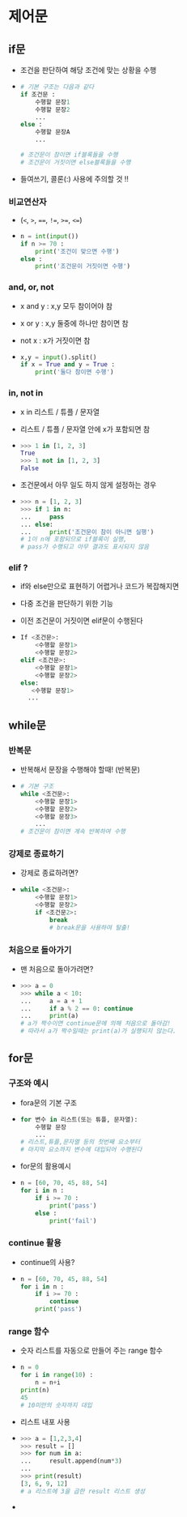 # 제어문



## if문

- 조건을 판단하여 해당 조건에 맞는 상황을 수행

- ```python
  # 기본 구조는 다음과 같다
  if 조건문 :
      수행할 문장1
      수행할 문장2
      ...
  else :
      수행할 문장A
      ...
      
  # 조건문이 참이면 if블록들을 수행
  # 조건문이 거짓이면 else블록들을 수행
  ```

- 들여쓰기, 콜론(:) 사용에 주의할 것 !!



### 비교연산자

- (`<`, `>`, `==`, `!=`, `>=`, `<=`) 

- ```python
  n = int(input())
  if n >= 70 :
      print('조건이 맞으면 수행')
  else :
      print('조건문이 거짓이면 수행')
  ```



### and, or, not

- x and y : x,y 모두 참이어야 참

- x or y : x,y 둘중에 하나만 참이면 참

- not x : x가 거짓이면 참

- ```python
  x,y = input().split()
  if x = True and y = True :
      print('둘다 참이면 수행')
  ```



### in, not in

- x in 리스트 / 튜플 / 문자열

- 리스트 / 튜플 / 문자열 안에 x가 포함되면 참

- ```python
  >>> 1 in [1, 2, 3]
  True
  >>> 1 not in [1, 2, 3]
  False
  ```

- 조건문에서 아무 일도 하지 않게 설정하는 경우

- ```python
  >>> n = [1, 2, 3]
  >>> if 1 in n:
  ...     pass 
  ... else:
  ...     print('조건문이 참이 아니면 실행')
  # 1이 n에 포함되므로 if블록이 실행,
  # pass가 수행되고 아무 결과도 표시되지 않음
  ```



### elif ?

- if와 else만으로 표현하기 어렵거나 코드가 복잡해지면

- 다중 조건을 판단하기 위한 기능

- 이전 조건문이 거짓이면 elif문이 수행된다

- ```python
  If <조건문>:
      <수행할 문장1> 
      <수행할 문장2>
  elif <조건문>:
      <수행할 문장1>
      <수행할 문장2>
  else:
     <수행할 문장1>
  	...
  ```





## while문



### 반복문

- 반복해서 문장을 수행해야 할때! (반복문)

- ```python
  # 기본 구조
  while <조건문>:
      <수행할 문장1>
      <수행할 문장2>
      <수행할 문장3>
      ...
  # 조건문이 참이면 계속 반복하여 수행
  ```



### 강제로 종료하기

- 강제로 종료하려면?

- ```python
  while <조건문>:
      <수행할 문장1>
      <수행할 문장2>
      if <조건문2>:
          break
          # break문을 사용하여 탈출!
  ```



### 처음으로 돌아가기

- 맨 처음으로 돌아가려면?

- ```python
  >>> a = 0
  >>> while a < 10:
  ...     a = a + 1
  ...     if a % 2 == 0: continue
  ...     print(a)
  # a가 짝수이면 continue문에 의해 처음으로 돌아감!
  # 따라서 a가 짝수일때는 print(a)가 실행되지 않는다.
  ```



## for문



### 구조와 예시

- fora문의 기본 구조

- ```python
  for 변수 in 리스트(또는 튜플, 문자열):
      수행할 문장
      ...
  # 리스트,튜플,문자열 등의 첫번째 요소부터
  # 마지막 요소까지 변수에 대입되어 수행된다
  ```

- for문의 활용예시

- ```python
  n = [60, 70, 45, 88, 54]
  for i in n :
      if i >= 70 :
          print('pass')
      else :
          print('fail')
  ```



### continue 활용

- continue의 사용?

- ```python
  n = [60, 70, 45, 88, 54]
  for i in n :
      if i >= 70 :
          continue
      print('pass')
  ```



### range 함수

- 숫자 리스트를 자동으로 만들어 주는 range 함수

- ```python
  n = 0
  for i in range(10) :
      n = n+i
  print(n)
  45
  # 10미만의 숫자까지 대입
  ```

- 리스트 내포 사용

- ```python
  >>> a = [1,2,3,4]
  >>> result = []
  >>> for num in a:
  ...     result.append(num*3)
  ...
  >>> print(result)
  [3, 6, 9, 12]
  # a 리스트에 3을 곱한 result 리스트 생성
  ```

- 







































